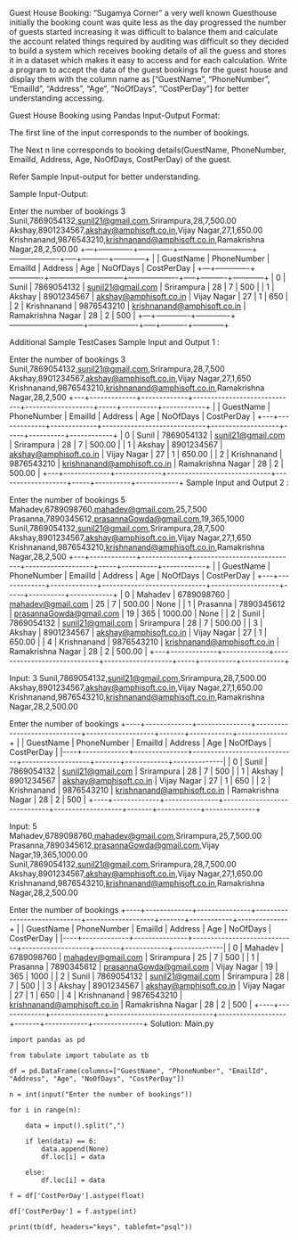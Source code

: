 Guest House Booking: “Sugamya Corner” a very well known Guesthouse initially the booking count was quite less as the day progressed the number of guests started increasing it was difficult to balance them and calculate the account related things required by auditing was difficult so they decided to build a system which receives booking details of all the guess and stores it in a dataset which makes it easy to access and for each calculation.
Write a program to accept the data of the guest bookings for the guest house and display them with the column name as [“GuestName”, “PhoneNumber”, “EmailId”, “Address”, “Age”, “NoOfDays”, “CostPerDay”] for better understanding accessing.


 
Guest House Booking using Pandas
Input-Output Format:

The first line of the input corresponds to the number of bookings.


 
The Next n line corresponds to booking details(GuestName, PhoneNumber,  EmailId, Address, Age, NoOfDays, CostPerDay) of the guest.

Refer Sample Input-output for better understanding.

Sample Input-Output:

Enter the number of bookings
3
Sunil,7869054132,sunil21@gmail.com,Srirampura,28,7,500.00
Akshay,8901234567,akshay@amphisoft.co.in,Vijay Nagar,27,1,650.00
Krishnanand,9876543210,krishnanand@amphisoft.co.in,Ramakrishna Nagar,28,2,500.00
+—+————-+————-+—————————–+——————-+—–+———-+————+
|   |  GuestName  | PhoneNumber |           EmailId           |      Address      | Age | NoOfDays | CostPerDay |
+—+————-+————-+—————————–+——————-+—–+———-+————+
| 0 |    Sunil    |  7869054132 |      sunil21@gmail.com      |     Srirampura    |  28 |    7     |   500   |
| 1 |    Akshay   |  8901234567 |    akshay@amphisoft.co.in   |    Vijay Nagar    |  27 |    1     |   650   |
| 2 | Krishnanand |  9876543210 | krishnanand@amphisoft.co.in | Ramakrishna Nagar |  28 |    2     |   500   |
+—+————-+————-+—————————–+——————-+—–+———-+————+
 


 
Additional Sample TestCases
Sample Input and Output 1 :

Enter the number of bookings
3
Sunil,7869054132,sunil21@gmail.com,Srirampura,28,7,500
Akshay,8901234567,akshay@amphisoft.co.in,Vijay Nagar,27,1,650
Krishnanand,9876543210,krishnanand@amphisoft.co.in,Ramakrishna Nagar,28,2,500
+---+-------------+-------------+-----------------------------+-------------------+-----+----------+------------+
|   |  GuestName  | PhoneNumber |           EmailId           |      Address      | Age | NoOfDays | CostPerDay |
+---+-------------+-------------+-----------------------------+-------------------+-----+----------+------------+
| 0 |    Sunil    |  7869054132 |      sunil21@gmail.com      |     Srirampura    |  28 |    7     |   500.00   |
| 1 |    Akshay   |  8901234567 |    akshay@amphisoft.co.in   |    Vijay Nagar    |  27 |    1     |   650.00   |
| 2 | Krishnanand |  9876543210 | krishnanand@amphisoft.co.in | Ramakrishna Nagar |  28 |    2     |   500.00   |
+---+-------------+-------------+-----------------------------+-------------------+-----+----------+------------+
Sample Input and Output 2 :

Enter the number of bookings
5
Mahadev,6789098760,mahadev@gmail.com,25,7,500
Prasanna,7890345612,prasannaGowda@gmail.com,19,365,1000
Sunil,7869054132,sunil21@gmail.com,Srirampura,28,7,500
Akshay,8901234567,akshay@amphisoft.co.in,Vijay Nagar,27,1,650
Krishnanand,9876543210,krishnanand@amphisoft.co.in,Ramakrishna Nagar,28,2,500
+---+-------------+-------------+-----------------------------+-------------------+-----+----------+------------+
|   |  GuestName  | PhoneNumber |           EmailId           |      Address      | Age | NoOfDays | CostPerDay |
+---+-------------+-------------+-----------------------------+-------------------+-----+----------+------------+
| 0 |   Mahadev   |  6789098760 |      mahadev@gmail.com      |         25        |  7  |  500.00  |    None    |
| 1 |   Prasanna  |  7890345612 |   prasannaGowda@gmail.com   |         19        | 365 | 1000.00  |    None    |
| 2 |    Sunil    |  7869054132 |      sunil21@gmail.com      |     Srirampura    |  28 |    7     |   500.00   |
| 3 |    Akshay   |  8901234567 |    akshay@amphisoft.co.in   |    Vijay Nagar    |  27 |    1     |   650.00   |
| 4 | Krishnanand |  9876543210 | krishnanand@amphisoft.co.in | Ramakrishna Nagar |  28 |    2     |   500.00   |
+---+-------------+-------------+-----------------------------+-------------------+-----+----------+------------+

Input: 3
Sunil,7869054132,sunil21@gmail.com,Srirampura,28,7,500.00
Akshay,8901234567,akshay@amphisoft.co.in,Vijay Nagar,27,1,650.00
Krishnanand,9876543210,krishnanand@amphisoft.co.in,Ramakrishna Nagar,28,2,500.00

Enter the number of bookings
+----+-------------+---------------+-----------------------------+-------------------+-------+------------+--------------+
|    | GuestName   |   PhoneNumber | EmailId                     | Address           |   Age |   NoOfDays |   CostPerDay |
|----+-------------+---------------+-----------------------------+-------------------+-------+------------+--------------|
|  0 | Sunil       |    7869054132 | sunil21@gmail.com           | Srirampura        |    28 |          7 |          500 |
|  1 | Akshay      |    8901234567 | akshay@amphisoft.co.in      | Vijay Nagar       |    27 |          1 |          650 |
|  2 | Krishnanand |    9876543210 | krishnanand@amphisoft.co.in | Ramakrishna Nagar |    28 |          2 |          500 |
+----+-------------+---------------+-----------------------------+-------------------+-------+------------+--------------+

Input: 5
Mahadev,6789098760,mahadev@gmail.com,Srirampura,25,7,500.00
Prasanna,7890345612,prasannaGowda@gmail.com,Vijay Nagar,19,365,1000.00
Sunil,7869054132,sunil21@gmail.com,Srirampura,28,7,500.00
Akshay,8901234567,akshay@amphisoft.co.in,Vijay Nagar,27,1,650.00
Krishnanand,9876543210,krishnanand@amphisoft.co.in,Ramakrishna Nagar,28,2,500.00

Enter the number of bookings
+----+-------------+---------------+-----------------------------+-------------------+-------+------------+--------------+
|    | GuestName   |   PhoneNumber | EmailId                     | Address           |   Age |   NoOfDays |   CostPerDay |
|----+-------------+---------------+-----------------------------+-------------------+-------+------------+--------------|
|  0 | Mahadev     |    6789098760 | mahadev@gmail.com           | Srirampura        |    25 |          7 |          500 |
|  1 | Prasanna    |    7890345612 | prasannaGowda@gmail.com     | Vijay Nagar       |    19 |        365 |         1000 |
|  2 | Sunil       |    7869054132 | sunil21@gmail.com           | Srirampura        |    28 |          7 |          500 |
|  3 | Akshay      |    8901234567 | akshay@amphisoft.co.in      | Vijay Nagar       |    27 |          1 |          650 |
|  4 | Krishnanand |    9876543210 | krishnanand@amphisoft.co.in | Ramakrishna Nagar |    28 |          2 |          500 |
+----+-------------+---------------+-----------------------------+-------------------+-------+------------+--------------+
Solution:
Main.py

```
import pandas as pd

from tabulate import tabulate as tb

df = pd.DataFrame(columns=["GuestName", "PhoneNumber", "EmailId", "Address", "Age", "NoOfDays", "CostPerDay"])

n = int(input("Enter the number of bookings"))

for i in range(n):
    
    data = input().split(",")
    
    if len(data) == 6:
        data.append(None)
        df.loc[i] = data
        
    else:
        df.loc[i] = data
        
f = df['CostPerDay'].astype(float)

df['CostPerDay'] = f.astype(int)

print(tb(df, headers="keys", tablefmt="psql"))
```
